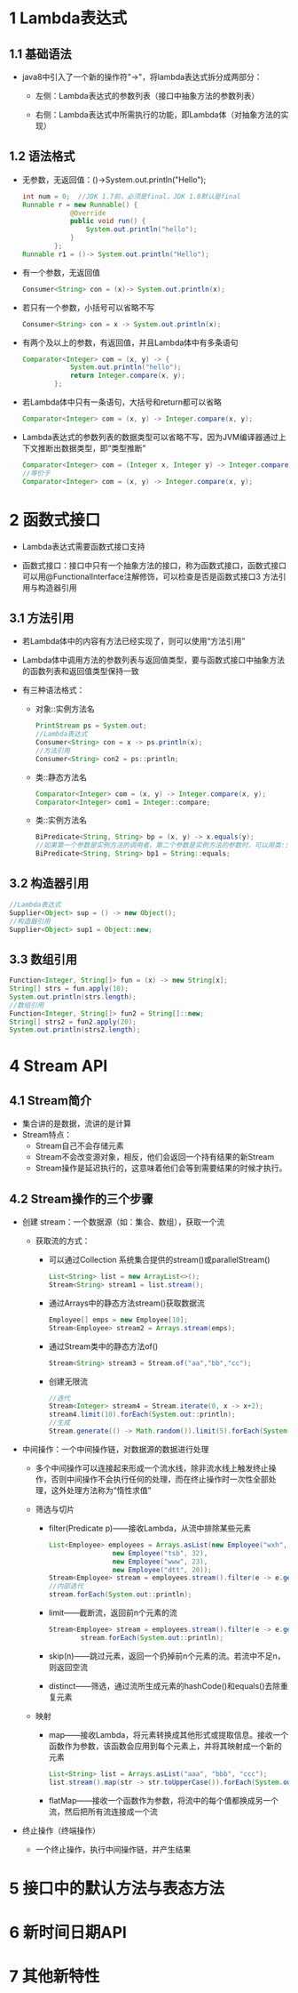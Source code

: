 # 1 Lambda表达式

## 1.1 基础语法

- java8中引入了一个新的操作符"->"，将lambda表达式拆分成两部分：
  - 左侧：Lambda表达式的参数列表（接口中抽象方法的参数列表）

  - 右侧：Lambda表达式中所需执行的功能，即Lambda体（对抽象方法的实现）

## 1.2  语法格式

  - 无参数，无返回值：()->System.out.println("Hello");

    ~~~java
    int num = 0;  //JDK 1.7前，必须是final，JDK 1.8默认是final
    Runnable r = new Runnable() {
                @Override
                public void run() {
                    System.out.println("hello");
                }
            };
    Runnable r1 = ()-> System.out.println("Hello");
    ~~~

  - 有一个参数，无返回值

    ~~~java
    Consumer<String> con = (x)-> System.out.println(x);
    ~~~

  - 若只有一个参数，小括号可以省略不写

    ~~~java
    Consumer<String> con = x -> System.out.println(x);
    ~~~

  - 有两个及以上的参数，有返回值，并且Lambda体中有多条语句

    ~~~ java
    Comparator<Integer> com = (x, y) -> {
                System.out.println("hello");
                return Integer.compare(x, y);
            };
    ~~~

  - 若Lambda体中只有一条语句，大括号和return都可以省略

    ~~~java
    Comparator<Integer> com = (x, y) -> Integer.compare(x, y);
    ~~~

  - Lambda表达式的参数列表的数据类型可以省略不写，因为JVM编译器通过上下文推断出数据类型，即“类型推断”

    ~~~java
    Comparator<Integer> com = (Integer x, Integer y) -> Integer.compare(x, y);
    //等价于
    Comparator<Integer> com = (x, y) -> Integer.compare(x, y);
    ~~~

# 2 函数式接口

- Lambda表达式需要函数式接口支持

- 函数式接口：接口中只有一个抽象方法的接口，称为函数式接口，函数式接口可以用@FunctionalInterface注解修饰，可以检查是否是函数式接口3 方法引用与构造器引用

## 3.1 方法引用

- 若Lambda体中的内容有方法已经实现了，则可以使用“方法引用”
  
- Lambda体中调用方法的参数列表与返回值类型，要与函数式接口中抽象方法的函数列表和返回值类型保持一致
  
- 有三种语法格式：

  - 对象::实例方法名

    ~~~java
    PrintStream ps = System.out;
    //Lambda表达式
    Consumer<String> con = x -> ps.println(x);
    //方法引用
    Consumer<String> con2 = ps::println;
    ~~~

  - 类::静态方法名

    ~~~java
    Comparator<Integer> com = (x, y) -> Integer.compare(x, y);
    Comparator<Integer> com1 = Integer::compare;
    ~~~

  - 类::实例方法名

    ~~~java
    BiPredicate<String, String> bp = (x, y) -> x.equals(y);
    //如果第一个参数是实例方法的调用者，第二个参数是实例方法的参数时，可以用类::实例方法名格式
    BiPredicate<String, String> bp1 = String::equals;
    ~~~

## 3.2 构造器引用

~~~java
//Lambda表达式
Supplier<Object> sup = () -> new Object();
//构造器引用
Supplier<Object> sup1 = Object::new;
~~~

## 3.3 数组引用 

~~~java
Function<Integer, String[]> fun = (x) -> new String[x];
String[] strs = fun.apply(10);
System.out.println(strs.length);
//数组引用       
Function<Integer, String[]> fun2 = String[]::new;
String[] strs2 = fun2.apply(20);
System.out.println(strs2.length);
~~~



# 4 Stream API

## 4.1 Stream简介

- 集合讲的是数据，流讲的是计算
- Stream特点：
  - Stream自己不会存储元素
  - Stream不会改变源对象，相反，他们会返回一个持有结果的新Stream
  - Stream操作是延迟执行的，这意味着他们会等到需要结果的时候才执行。

## 4.2 Stream操作的三个步骤

- 创建 stream：一个数据源（如：集合、数组），获取一个流

  - 获取流的方式：

    - 可以通过Collection 系统集合提供的stream()或parallelStream()

      ~~~java
      List<String> list = new ArrayList<>();
      Stream<String> stream1 = list.stream();
      ~~~

    - 通过Arrays中的静态方法stream()获取数据流

      ~~~java
      Employee[] emps = new Employee[10];
      Stream<Employee> stream2 = Arrays.stream(emps);
      ~~~

    - 通过Stream类中的静态方法of()

      ~~~java
      Stream<String> stream3 = Stream.of("aa","bb","cc");
      ~~~

    - 创建无限流

      ~~~java
      //迭代
      Stream<Integer> stream4 = Stream.iterate(0, x -> x+2);
      stream4.limit(10).forEach(System.out::println);
      //生成
      Stream.generate(() -> Math.random()).limit(5).forEach(System.out::println);
      ~~~

- 中间操作：一个中间操作链，对数据源的数据进行处理

  - 多个中间操作可以连接起来形成一个流水线，除非流水线上触发终止操作，否则中间操作不会执行任何的处理，而在终止操作时一次性全部处理，这外处理方法称为“惰性求值”

  - 筛选与切片

    - filter(Predicate p)——接收Lambda，从流中排除某些元素

      ~~~java
      List<Employee> employees = Arrays.asList(new Employee("wxh", 30),
                      new Employee("tsb", 32),
                      new Employee("www", 23),
                      new Employee("dtt", 20));
      Stream<Employee> stream = employees.stream().filter(e -> e.getAge()>=30);
      //内部迭代
      stream.forEach(System.out::println);
      ~~~

    - limit——截断流，返回前n个元素的流

      ~~~java
      Stream<Employee> stream = employees.stream().filter(e -> e.getAge()>=30).limit(1);
              stream.forEach(System.out::println);
      ~~~

    - skip(n)——跳过元素，返回一个扔掉前n个元素的流。若流中不足n，则返回空流

    - distinct——筛选，通过流所生成元素的hashCode()和equals()去除重复元素

  - 映射

    - map——接收Lambda，将元素转换成其他形式或提取信息。接收一个函数作为参数，该函数会应用到每个元素上，并将其映射成一个新的元素

      ~~~java
      List<String> list = Arrays.asList("aaa", "bbb", "ccc");
      list.stream().map(str -> str.toUpperCase()).forEach(System.out::println);
      ~~~

    - flatMap——接收一个函数作为参数，将流中的每个值都换成另一个流，然后把所有流连接成一个流

- 终止操作（终端操作）

  - 一个终止操作，执行中间操作链，并产生结果

# 5 接口中的默认方法与表态方法

# 6 新时间日期API

# 7 其他新特性